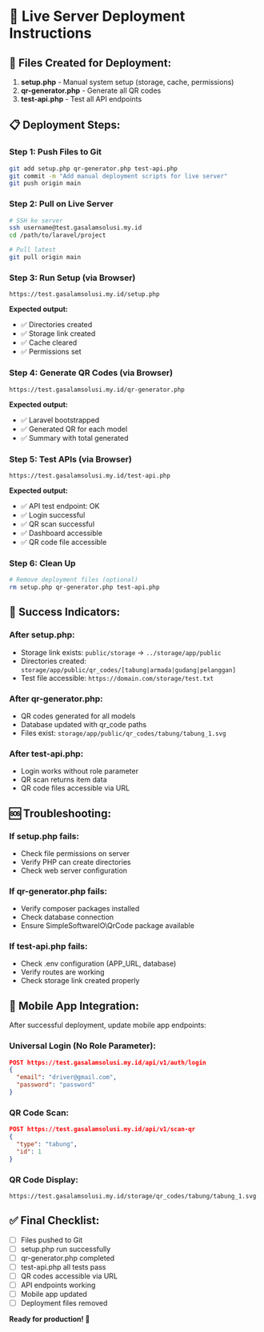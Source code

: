 # 🚀 Live Server Deployment Instructions

## 📁 Files Created for Deployment:

1. **setup.php** - Manual system setup (storage, cache, permissions)
2. **qr-generator.php** - Generate all QR codes 
3. **test-api.php** - Test all API endpoints

## 📋 Deployment Steps:

### Step 1: Push Files to Git
```bash
git add setup.php qr-generator.php test-api.php
git commit -m "Add manual deployment scripts for live server"
git push origin main
```

### Step 2: Pull on Live Server
```bash
# SSH ke server
ssh username@test.gasalamsolusi.my.id
cd /path/to/laravel/project

# Pull latest
git pull origin main
```

### Step 3: Run Setup (via Browser)
```
https://test.gasalamsolusi.my.id/setup.php
```
**Expected output:**
- ✅ Directories created
- ✅ Storage link created
- ✅ Cache cleared
- ✅ Permissions set

### Step 4: Generate QR Codes (via Browser)
```
https://test.gasalamsolusi.my.id/qr-generator.php
```
**Expected output:**
- ✅ Laravel bootstrapped
- ✅ Generated QR for each model
- ✅ Summary with total generated

### Step 5: Test APIs (via Browser)
```
https://test.gasalamsolusi.my.id/test-api.php
```
**Expected output:**
- ✅ API test endpoint: OK
- ✅ Login successful
- ✅ QR scan successful
- ✅ Dashboard accessible
- ✅ QR code file accessible

### Step 6: Clean Up
```bash
# Remove deployment files (optional)
rm setup.php qr-generator.php test-api.php
```

## 🎯 Success Indicators:

### After setup.php:
- Storage link exists: `public/storage` → `../storage/app/public`
- Directories created: `storage/app/public/qr_codes/[tabung|armada|gudang|pelanggan]`
- Test file accessible: `https://domain.com/storage/test.txt`

### After qr-generator.php:
- QR codes generated for all models
- Database updated with qr_code paths
- Files exist: `storage/app/public/qr_codes/tabung/tabung_1.svg`

### After test-api.php:
- Login works without role parameter
- QR scan returns item data
- QR code files accessible via URL

## 🆘 Troubleshooting:

### If setup.php fails:
- Check file permissions on server
- Verify PHP can create directories
- Check web server configuration

### If qr-generator.php fails:
- Verify composer packages installed
- Check database connection
- Ensure SimpleSoftwareIO\QrCode package available

### If test-api.php fails:
- Check .env configuration (APP_URL, database)
- Verify routes are working
- Check storage link created properly

## 📱 Mobile App Integration:

After successful deployment, update mobile app endpoints:

### Universal Login (No Role Parameter):
```json
POST https://test.gasalamsolusi.my.id/api/v1/auth/login
{
  "email": "driver@gmail.com", 
  "password": "password"
}
```

### QR Code Scan:
```json
POST https://test.gasalamsolusi.my.id/api/v1/scan-qr
{
  "type": "tabung",
  "id": 1
}
```

### QR Code Display:
```
https://test.gasalamsolusi.my.id/storage/qr_codes/tabung/tabung_1.svg
```

## ✅ Final Checklist:

- [ ] Files pushed to Git
- [ ] setup.php run successfully  
- [ ] qr-generator.php completed
- [ ] test-api.php all tests pass
- [ ] QR codes accessible via URL
- [ ] API endpoints working
- [ ] Mobile app updated
- [ ] Deployment files removed

**Ready for production! 🎉**
